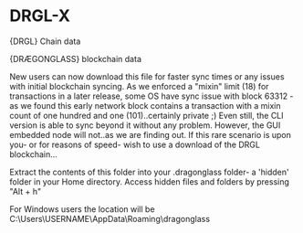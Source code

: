 # DRGL-X
{DRGL} Chain data

{DRÆGONGLASS} blockchain data  

New users can now download this file for faster sync times or any issues with initial blockchain syncing. As we enforced a "mixin" limit (18)
for transactions in a later release, some OS have sync issue with block 63312 - as we found this early network block contains a transaction
with a mixin count of one hundred and one (101)..certainly private ;)   Even still, the CLI version is able to sync beyond it without any problem. 
However, the GUI embedded node will not..as we are finding out. If this rare scenario is upon you- or for reasons of speed- wish to use a download of the DRGL blockchain...

Extract the contents of this folder into your .dragonglass folder- a 'hidden' folder in your Home directory. Access hidden files and folders
by pressing "Alt + h"

For Windows users the location will be C:\Users\USERNAME\AppData\Roaming\dragonglass
